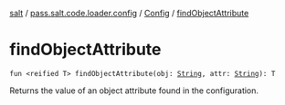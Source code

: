 [salt](../../index.md) / [pass.salt.code.loader.config](../index.md) / [Config](index.md) / [findObjectAttribute](./find-object-attribute.md)

# findObjectAttribute

`fun <reified T> findObjectAttribute(obj: `[`String`](https://kotlinlang.org/api/latest/jvm/stdlib/kotlin/-string/index.html)`, attr: `[`String`](https://kotlinlang.org/api/latest/jvm/stdlib/kotlin/-string/index.html)`): T`

Returns the value of an object attribute found in the configuration.

